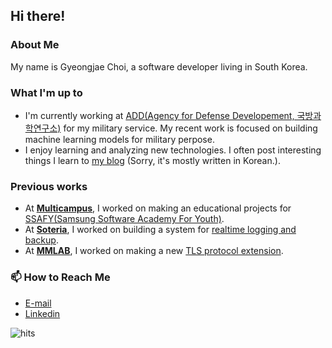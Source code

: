 ## Hi there!

### About Me

My name is Gyeongjae Choi, a software developer living in South Korea.

### What I'm up to

- I'm currently working at [ADD(Agency for Defense Developement, 국방과학연구소)](https://www.add.re.kr/) for my military service. My recent work is focused on building machine learning models for military perpose.
- I enjoy learning and analyzing new technologies. I often post interesting things I learn to [my blog](http://ryanking13.github.io) (Sorry, it's mostly written in Korean.).

### Previous works

- At **[Multicampus](https://www.ssafy.com/ksp/jsp/swp/swpMain.jsp)**,
I worked on making an educational projects for [SSAFY(Samsung Software Academy For Youth)](https://www.ssafy.com/).
- At **[Soteria](http://www.soteria-sys.com/)**, I worked on building a system for [realtime logging and backup](http://www.soteria-sys.com/servlet/home/products/server-black-box).
- At **[MMLAB]()**, I worked on making a new [TLS protocol extension](https://cdn.codeground.org/nsr/downloads/sstf_2019/SSTF2019%20OTT_Defense_Hyunwoo_Lee.pdf).

### 📫 How to Reach Me

- [E-mail](mailto:def6488@gmail.com)
- [Linkedin](https://www.linkedin.com/in/gyeongjae-choi-b259b0163)

![hits](https://hits.ryanking13.workers.dev/https://github.com/ryanking13/ryanking13)

<!--
**ryanking13/ryanking13** is a ✨ _special_ ✨ repository because its `README.md` (this file) appears on your GitHub profile.

Here are some ideas to get you started:

- 🔭 I’m currently working on ...
- 🌱 I’m currently learning ...
- 👯 I’m looking to collaborate on ...
- 🤔 I’m looking for help with ...
- 💬 Ask me about ...
- 📫 How to reach me: ...
- 😄 Pronouns: ...
- ⚡ Fun fact: ...
-->
